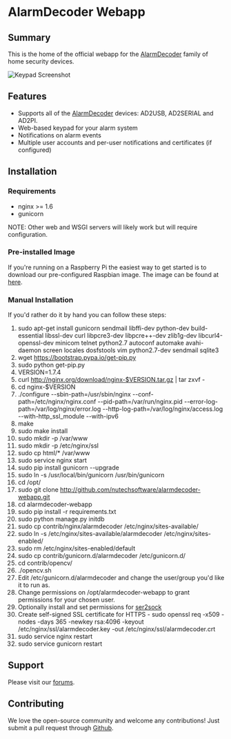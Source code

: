 # AlarmDecoder Webapp

## Summary

This is the home of the official webapp for the [AlarmDecoder](http://www.alarmdecoder.com) family of home security devices.

![Keypad Screenshot](http://github.com/nutechsoftware/alarmdecoder-webapp/raw/master/screenshot.png "Keypad Screenshot")

## Features

- Supports all of the [AlarmDecoder](http://www.alarmdecoder.com) devices: AD2USB, AD2SERIAL and AD2PI.
- Web-based keypad for your alarm system
- Notifications on alarm events
- Multiple user accounts and per-user notifications and certificates (if configured)

## Installation

### Requirements

- nginx >= 1.6
- gunicorn

NOTE: Other web and WSGI servers will likely work but will require configuration.

### Pre-installed Image

If you're running on a Raspberry Pi the easiest way to get started is to download our pre-configured Raspbian image.  The image can be found at [here](http://www.alarmdecoder.com/wiki/index.php/Raspberry_Pi).

### Manual Installation

If you'd rather do it by hand you can follow these steps:

1. sudo apt-get install gunicorn sendmail libffi-dev python-dev build-essential libssl-dev curl libpcre3-dev libpcre++-dev zlib1g-dev libcurl4-openssl-dev minicom telnet python2.7 autoconf automake avahi-daemon screen locales dosfstools vim python2.7-dev sendmail sqlite3
2. wget https://bootstrap.pypa.io/get-pip.py
3. sudo python get-pip.py
4. VERSION=1.7.4
5. curl http://nginx.org/download/nginx-$VERSION.tar.gz | tar zxvf -
6. cd nginx-$VERSION
7. ./configure --sbin-path=/usr/sbin/nginx --conf-path=/etc/nginx/nginx.conf --pid-path=/var/run/nginx.pid --error-log-path=/var/log/nginx/error.log --http-log-path=/var/log/nginx/access.log --with-http_ssl_module --with-ipv6
8. make
9. sudo make install
10. sudo mkdir -p /var/www
11. sudo mkdir -p /etc/nginx/ssl
11. sudo cp html/* /var/www
12. sudo service nginx start
13. sudo pip install gunicorn --upgrade
14. sudo ln -s /usr/local/bin/gunicorn /usr/bin/gunicorn
15. cd /opt/
16. sudo git clone http://github.com/nutechsoftware/alarmdecoder-webapp.git
17. cd alarmdecoder-webapp
18. sudo pip install -r requirements.txt
19. sudo python manage.py initdb
20. sudo cp contrib/nginx/alarmdecoder /etc/nginx/sites-available/
21. sudo ln -s /etc/nginx/sites-available/alarmdecoder /etc/nginx/sites-enabled/
22. sudo rm /etc/nginx/sites-enabled/default
23. sudo cp contrib/gunicorn.d/alarmdecoder /etc/gunicorn.d/
24. cd contrib/opencv/
25. ./opencv.sh
26. Edit /etc/gunicorn.d/alarmdecoder and change the user/group you'd like it to run as.
27. Change permissions on /opt/alarmdecoder-webapp to grant permissions for your chosen user.
28. Optionally install and set permissions for [ser2sock](http://github.com/alarmdecoder/ser2sock.git)
29. Create self-signed SSL certificate for HTTPS - sudo openssl req -x509 -nodes -days 365 -newkey rsa:4096 -keyout /etc/nginx/ssl/alarmdecoder.key -out /etc/nginx/ssl/alarmdecoder.crt
30. sudo service nginx restart
31. sudo service gunicorn restart

## Support

Please visit our [forums](http://www.alarmdecoder.com/forums/).

## Contributing

We love the open-source community and welcome any contributions!  Just submit a pull request through [Github](http://github.com).

